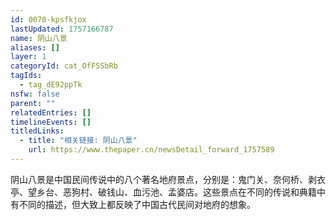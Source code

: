 ```yaml
---
id: 0070-kpsfkjox
lastUpdated: 1757166787
name: 阴山八景
aliases: []
layer: 1
categoryId: cat_OfFSSbRb
tagIds:
  - tag_dE92ppTk
nsfw: false
parent: ""
relatedEntries: []
timelineEvents: []
titledLinks:
  - title: "相关链接: 阴山八景"
    url: https://www.thepaper.cn/newsDetail_forward_1757589
---
```


阴山八景是中国民间传说中的八个著名地府景点，分别是：鬼门关、奈何桥、剥衣亭、望乡台、恶狗村、破钱山、血污池、孟婆店。这些景点在不同的传说和典籍中有不同的描述，但大致上都反映了中国古代民间对地府的想象。